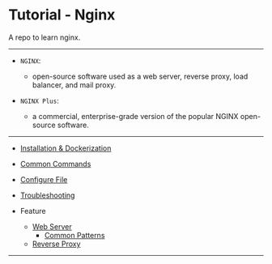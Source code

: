 # Tutorial - Nginx

A repo to learn nginx.

---

- `NGINX`:

  - open-source software used as a web server, reverse proxy, load balancer, and mail proxy.

- `NGINX Plus`:

  - a commercial, enterprise-grade version of the popular NGINX open-source software.

---

- [Installation & Dockerization](./install_docker/install_docker.md)
- [Common Commands](./cmd/cmd.md)
- [Configure File](./cf/cf.md)
- [Troubleshooting](./troubleshooting/troubleshooting.md)

- Feature
  - [Web Server](./web_server/web_server.md)
    - [Common Patterns](./web_server/patterns.md)
  - [Reverse Proxy](./proxy/proxy.md)

---
